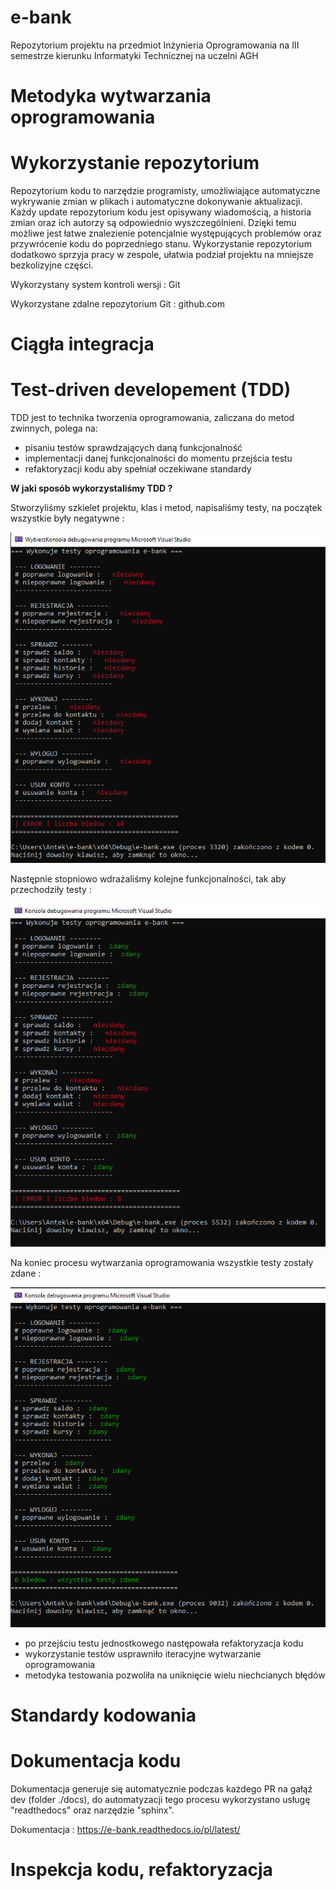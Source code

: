 # e-bank
Repozytorium projektu na przedmiot Inżynieria Oprogramowania na III semestrze kierunku  Informatyki Technicznej na uczelni AGH

# Metodyka wytwarzania oprogramowania

# Wykorzystanie repozytorium
Repozytorium kodu to narzędzie programisty, umożliwiające automatyczne wykrywanie zmian w plikach i automatyczne dokonywanie aktualizacji. Każdy update repozytorium kodu jest opisywany wiadomością, a historia zmian oraz ich autorzy są odpowiednio wyszczególnieni. Dzięki temu możliwe jest łatwe znalezienie potencjalnie występujących problemów oraz przywrócenie kodu do poprzedniego stanu. Wykorzystanie repozytorium dodatkowo sprzyja pracy w zespole, ułatwia podział projektu na mniejsze bezkolizyjne części.

Wykorzystany system kontroli wersji : Git

Wykorzystane zdalne repozytorium Git : github.com

# Ciągła integracja

# Test-driven developement (TDD)
TDD jest to technika tworzenia oprogramowania, zaliczana do metod zwinnych, polega na:
- pisaniu testów sprawdzających daną funkcjonalność
- implementacji danej funkcjonalności do momentu przejścia testu
- refaktoryzacji kodu aby spełniał oczekiwane standardy

**W jaki sposób wykorzystaliśmy TDD ?**

Stworzyliśmy szkielet projektu, klas i metod, napisaliśmy testy, na początek wszystkie były negatywne :

![Alt text](/img/testy/errors-all.PNG?raw=true "Title")

Następnie stopniowo wdrażaliśmy kolejne funkcjonalności, tak aby przechodziły testy :

![Alt text](/img/testy/zaloguj-usun.PNG?raw=true "Title")

Na koniec procesu wytwarzania oprogramowania wszystkie testy zostały zdane :

![Alt text](/img/testy/no-errors.PNG?raw=true "Title")

- po przejściu testu jednostkowego następowała refaktoryzacja kodu
- wykorzystanie testów usprawniło iteracyjne wytwarzanie oprogramowania
- metodyka testowania pozwoliła na uniknięcie wielu niechcianych błędów

# Standardy kodowania

# Dokumentacja kodu
Dokumentacja generuje się automatycznie podczas każdego PR na gałąź dev (folder ./docs),
do automatyzacji tego procesu wykorzystano usługę "readthedocs" oraz narzędzie "sphinx".

Dokumentacja : https://e-bank.readthedocs.io/pl/latest/

# Inspekcja kodu, refaktoryzacja



